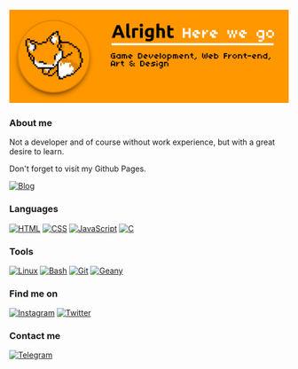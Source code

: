 ![Header](https://github.com/Iyankdesu/Iyankdesu/blob/main/assets/banner.png)

### About me
Not a developer and of course without work experience, but with a great desire to learn.

Don't forget to visit my Github Pages.

[![Blog](https://img.shields.io/badge/Iyankdesu.github.io-364f6b?style=for-the-badge)](https://iyankdesu.github.io/)

### Languages
[![HTML](https://img.shields.io/badge/HTML-f6416c?style=for-the-badge)](https://html.com/)
[![CSS](https://img.shields.io/badge/CSS-46cdcf?style=for-the-badge)](http://www.css3.com/)
[![JavaScript](https://img.shields.io/badge/JavaScript-ffde7d?style=for-the-badge)](http://www.ecmascript.org/)
[![C](https://img.shields.io/badge/C-f9f7f7?style=for-the-badge)](#)

### Tools
[![Linux](https://img.shields.io/badge/Linux-ffd460?style=for-the-badge)](https://manjarolinux.org/)
[![Bash](https://img.shields.io/badge/Bash-444f5a?style=for-the-badge)](https://www.gnu.org/software/bash/)
[![Git](https://img.shields.io/badge/Git-e84545?style=for-the-badge)](https://git-scm.com/)
[![Geany](https://img.shields.io/badge/Geany-ffc93c?style=for-the-badge)](https://geany.org/)

### Find me on
[![Instagram](https://img.shields.io/badge/Instagram-fb929e?style=for-the-badge)](https://instagram.com/iyankdesu)
[![Twitter](https://img.shields.io/badge/Twitter-00a8cc?style=for-the-badge)](https://twitter.com/iyankdesu)

### Contact me
[![Telegram](https://img.shields.io/badge/Telegram-0dceda?style=for-the-badge)](https://t.me/iyankdesu)

